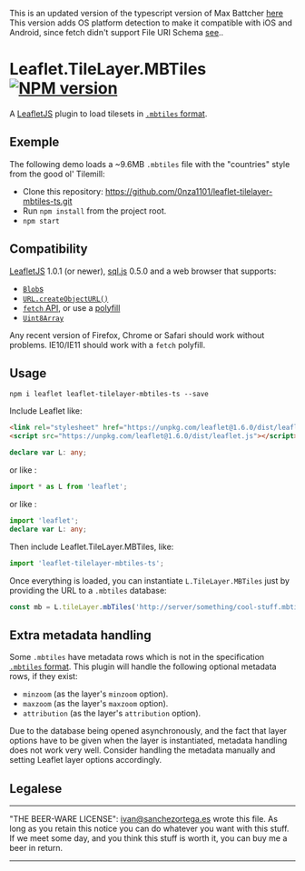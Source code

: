 This is an updated version of the typescript version of Max Battcher [here](https://gitlab.com/WorldMaker/Leaflet.TileLayer.MBTiles)
This version adds OS platform detection to make it compatible with iOS and Android, since fetch didn't support File URI Schema [see](https://github.com/github/fetch/pull/92#issuecomment-140665932)..

# Leaflet.TileLayer.MBTiles [![NPM version][npm-image]][npm-url]

A [LeafletJS](http://www.leafletjs.com) plugin to load tilesets in [`.mbtiles` format](https://github.com/mapbox/mbtiles-spec).

## Exemple

The following demo loads a ~9.6MB `.mbtiles` file with the "countries" style from the good ol' Tilemill:

* Clone this repository: https://github.com/0nza1101/leaflet-tilelayer-mbtiles-ts.git
* Run `npm install` from the project root.
* `npm start`

## Compatibility

[LeafletJS](http://www.leafletjs.com) 1.0.1 (or newer), [sql.js](https://github.com/sql-js/sql.js) 0.5.0 and a web browser that supports:

* [`Blob`s](https://developer.mozilla.org/en-US/docs/Web/API/Blob)
* [`URL.createObjectURL()`](https://developer.mozilla.org/en-US/docs/Web/API/URL/createObjectURL)
* [`fetch` API](https://developer.mozilla.org/en-US/docs/Web/API/Fetch_API), or use a [polyfill](https://github.com/github/fetch)
* [`Uint8Array`](https://developer.mozilla.org/en-US/docs/Web/JavaScript/Reference/Global_Objects/Uint8Array)

Any recent version of Firefox, Chrome or Safari should work without problems. IE10/IE11 should work with a `fetch` polyfill.

## Usage

`npm i leaflet leaflet-tilelayer-mbtiles-ts --save`

Include Leaflet like:

```html
<link rel="stylesheet" href="https://unpkg.com/leaflet@1.6.0/dist/leaflet.css" />
<script src="https://unpkg.com/leaflet@1.6.0/dist/leaflet.js"></script>
```
```typescript
declare var L: any;
```

or like :

```typescript
import * as L from 'leaflet';
```

or like :

```typescript
import 'leaflet';
declare var L: any;
```

Then include Leaflet.TileLayer.MBTiles, like:

```ts
import 'leaflet-tilelayer-mbtiles-ts';
```

Once everything is loaded, you can instantiate `L.TileLayer.MBTiles` just by providing
the URL to a `.mbtiles` database:

```js
const mb = L.tileLayer.mbTiles('http://server/something/cool-stuff.mbtiles').addTo(map);
```

## Extra metadata handling

Some `.mbtiles` have metadata rows which is not in the specification [`.mbtiles` format](https://github.com/mapbox/mbtiles-spec).
This plugin will handle the following optional metadata rows, if they exist:

* `minzoom` (as the layer's `minzoom` option).
* `maxzoom` (as the layer's `maxzoom` option).
* `attribution` (as the layer's `attribution` option).

Due to the database being opened asynchronously, and the fact that layer options
have to be given when the layer is instantiated, metadata handling does not work
very well. Consider handling the metadata manually and setting Leaflet layer options accordingly.


## Legalese

----------------------------------------------------------------------------

"THE BEER-WARE LICENSE":
<ivan@sanchezortega.es> wrote this file. As long as you retain this notice you
can do whatever you want with this stuff. If we meet some day, and you think
this stuff is worth it, you can buy me a beer in return.

----------------------------------------------------------------------------

[npm-image]: https://badge.fury.io/js/leaflet-tilelayer-mbtiles-ts.svg
[npm-url]: https://www.npmjs.com/package/leaflet-tilelayer-mbtiles-ts